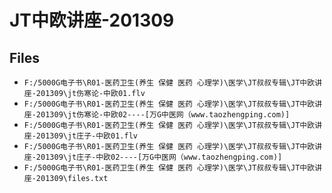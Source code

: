 # JT中欧讲座-201309

## Files

- `F:/5000G电子书\R01-医药卫生(养生 保健 医药 心理学)\医学\JT叔叔专辑\JT中欧讲座-201309\jt伤寒论-中欧01.flv`
- `F:/5000G电子书\R01-医药卫生(养生 保健 医药 心理学)\医学\JT叔叔专辑\JT中欧讲座-201309\jt伤寒论-中欧02----[万G中医网（www.taozhengping.com)]`
- `F:/5000G电子书\R01-医药卫生(养生 保健 医药 心理学)\医学\JT叔叔专辑\JT中欧讲座-201309\jt庄子-中欧01.flv`
- `F:/5000G电子书\R01-医药卫生(养生 保健 医药 心理学)\医学\JT叔叔专辑\JT中欧讲座-201309\jt庄子-中欧02----[万G中医网（www.taozhengping.com)]`
- `F:/5000G电子书\R01-医药卫生(养生 保健 医药 心理学)\医学\JT叔叔专辑\JT中欧讲座-201309\files.txt`
